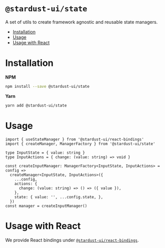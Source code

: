 `@stardust-ui/state`
===

A set of utils to create framework agnostic and reusable state managers.

<!-- START doctoc generated TOC please keep comment here to allow auto update -->
<!-- DON'T EDIT THIS SECTION, INSTEAD RE-RUN doctoc TO UPDATE -->


- [Installation](#installation)
- [Usage](#usage)
- [Usage with React](#usage-with-react)

<!-- END doctoc generated TOC please keep comment here to allow auto update -->

# Installation

**NPM**
```bash
npm install --save @stardust-ui/state
```

**Yarn**
```bash
yarn add @stardust-ui/state
```

# Usage

```tsx
import { useStateManager } from '@stardust-ui/react-bindings'
import { createManager, ManagerFactory } from '@stardust-ui/state'

type InputState = { value: string }
type InputActions = { change: (value: string) => void }

const createInputManager: ManagerFactory<InputState, InputActions> = config =>
  createManager<InputState, InputActions>({
    ...config,
    actions: {
      change: (value: string) => () => ({ value }),
    },
    state: { value: '', ...config.state, },
  })
const manager = createInputManager()
```

# Usage with React

We provide React bindings under [`@stardust-ui/react-bindings`](https://github.com/stardust-ui/react/tree/master/packages/react-bindings).
